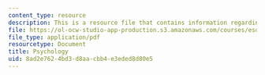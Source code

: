 ```yaml
---
content_type: resource
description: This is a resource file that contains information regarding psychology.
file: https://ol-ocw-studio-app-production.s3.amazonaws.com/courses/esd-051j-engineering-innovation-and-design-fall-2012/8ad2e7624bd3d8aacbb4e3eded8d80e5_MITESD_051JF12_Lec05.pdf
file_type: application/pdf
resourcetype: Document
title: Psychology
uid: 8ad2e762-4bd3-d8aa-cbb4-e3eded8d80e5
---
```

